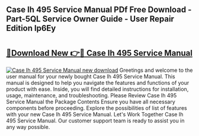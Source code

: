 ## Case Ih 495 Service Manual PDf Free Download - Part-5QL Service Owner Guide - User Repair Edition lp6Ey

# <h2><a href="http://bc90998.oget.top/?id=Case+Ih+495+Service+Manual">🔗Download New 👉🔴 Case Ih 495 Service Manual</a></h2>

[![Case Ih 495 Service Manual new download](https://i.imgur.com/5g1atiW.png)](http://bc90998.oget.top/?id=Case+Ih+495+Service+Manual)
Greetings and welcome to the user manual for your newly bought Case Ih 495 Service Manual. This manual is designed to help you navigate the features and functions of your product with ease. Inside, you will find detailed instructions for installation, usage, maintenance, and troubleshooting. Please Review Case Ih 495 Service Manual the Package Contents Ensure you have all necessary components before proceeding. Explore the possibilities of list of features with your new Case Ih 495 Service Manual. Let's Work Together Case Ih 495 Service Manual. Our customer support team is ready to assist you in any way possible.
